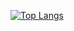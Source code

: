 


[![Top Langs](https://github-readme-stats.vercel.app/api/top-langs/?username=ric-amorim&theme=dark&layout=compact&)](https://github.com/anuraghazra/github-readme-stats)

